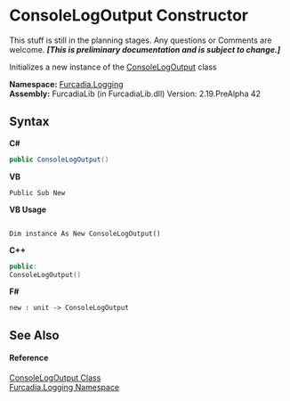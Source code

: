 # ConsoleLogOutput Constructor 
This stuff is still in the planning stages. Any questions or Comments are welcome. _**\[This is preliminary documentation and is subject to change.\]**_

Initializes a new instance of the <a href="T_Furcadia_Logging_ConsoleLogOutput">ConsoleLogOutput</a> class

**Namespace:**&nbsp;<a href="N_Furcadia_Logging">Furcadia.Logging</a><br />**Assembly:**&nbsp;FurcadiaLib (in FurcadiaLib.dll) Version: 2.19.PreAlpha 42

## Syntax

**C#**<br />
``` C#
public ConsoleLogOutput()
```

**VB**<br />
``` VB
Public Sub New
```

**VB Usage**<br />
``` VB Usage

Dim instance As New ConsoleLogOutput()
```

**C++**<br />
``` C++
public:
ConsoleLogOutput()
```

**F#**<br />
``` F#
new : unit -> ConsoleLogOutput
```


## See Also


#### Reference
<a href="T_Furcadia_Logging_ConsoleLogOutput">ConsoleLogOutput Class</a><br /><a href="N_Furcadia_Logging">Furcadia.Logging Namespace</a><br />